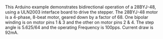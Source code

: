 This Arduino example demonstrates bidirectional operation of a 
28BYJ-48, using a ULN2003 interface board to drive the stepper.
The 28BYJ-48 motor is a 4-phase, 8-beat motor, geared down by
a factor of 68. One bipolar winding is on motor pins 1 & 3 and
the other on motor pins 2 & 4. The step angle is 5.625/64 and the 
operating Frequency is 100pps. Current draw is 92mA. 
